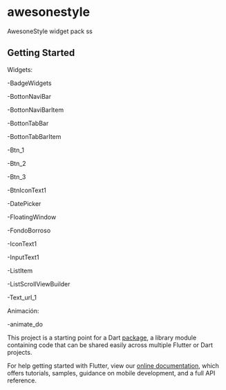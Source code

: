 # awesonestyle

AwesoneStyle widget pack
ss
## Getting Started

Widgets:

-BadgeWidgets

-BottonNaviBar

-BottonNaviBarItem

-BottonTabBar

-BottonTabBarItem

-Btn_1

-Btn_2

-Btn_3

-BtnIconText1

-DatePicker

-FloatingWindow

-FondoBorroso

-IconText1

-InputText1

-ListItem

-ListScrollViewBuilder

-Text_url_1

Animación:

-animate_do


This project is a starting point for a Dart
[package](https://flutter.dev/developing-packages/),
a library module containing code that can be shared easily across
multiple Flutter or Dart projects.

For help getting started with Flutter, view our 
[online documentation](https://flutter.dev/docs), which offers tutorials, 
samples, guidance on mobile development, and a full API reference.
